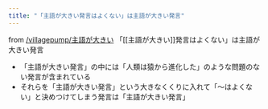 ```yaml
---
title: "「主語が大きい発言はよくない」は主語が大きい発言"
---
```


from [/villagepump/主語が大きい](https://scrapbox.io/villagepump/主語が大きい)
「[[主語が大きい]]発言はよくない」は主語が大きい発言
- 「主語が大きい発言」の中には「人類は猿から進化した」のような問題のない発言が含まれている
- それらを「主語が大きい発言」という大きなくくりに入れて「〜はよくない」と決めつけてしまう発言は「主語が大きい発言」
